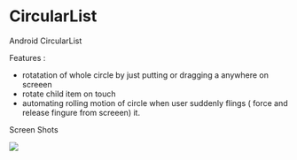 CircularList
============

Android CircularList

Features :
- rotatation of whole circle by just putting or dragging a  anywhere on screeen
- rotate child item on touch
- automating rolling motion of circle when user suddenly flings ( force and release fingure from screeen) it.

Screen Shots

![](https://github.com/SwapnilChaudhari/CircularList/blob/master/circularList1.png)




